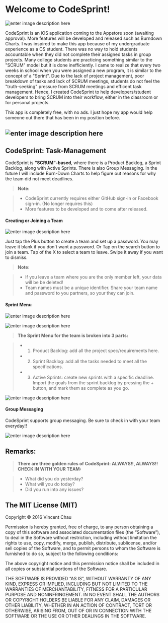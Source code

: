 

Welcome to CodeSprint!
===================
![enter image description here](http://i558.photobucket.com/albums/ss26/vincent_chau1/icon%20copy_zpszyuiw3h7.jpg)

CodeSprint is an iOS application coming to the Appstore soon (awaiting approval). More features will be developed and released such as Burndown Charts. I was inspired to make this app because of my undergraduate experience as a CS student. There was no way to hold students accountable when they did not complete their assigned tasks in group projects. Many college students are practicing something similar to the "SCRUM" model but it is done inefficiently. I came to realize that every two weeks in school when you were assigned a new program, it is similar to the concept of a "Sprint". Due to the lack of project management, poor breakdown of tasks and lack of SCRUM meetings, students do not feel the "truth-seeking" pressure from SCRUM meetings and efficent task management. Hence, I created CodeSprint to help developers/student developers to bring SCRUM into their workflow, either in the classroom or for personal projects.

This app is completely free, with no ads. I just hope my app would help someone out there that has been in my position before. 

![enter image description here](http://i558.photobucket.com/albums/ss26/vincent_chau1/newhome_zpsm2ni75dm.jpg)
----------


CodeSprint: Task-Management
-------------

CodeSprint is **"SCRUM"-based**, where there is a Product Backlog, a Sprint Backlog, along with Active Sprints. There is also Group Messaging. In the future I will include Burn-Down Charts to help figure out reasons for why the team did not meet deadlines. 

> **Note:**

> - CodeSprint currently requires either GitHub sign-in or Facebook sign-in. (No longer requires this)
> - More features to be developed and to come after released.

#### <i class="icon-file"></i> Creating or Joining a Team
![enter image description here](http://i558.photobucket.com/albums/ss26/vincent_chau1/CSMenu1_zpsbk00qzyi.jpg)

Just tap the Plus button to create a team and set up a password. You may leave it blank if you don't want a password. Or Tap on the search button to join a team. Tap of the X to select a team to leave. 
Swipe it away if you want to dismiss.
> **Note:**

> - If you leave a team where you are the only member left, your data will be be deleted!
> - Team names must be a unique identifier. Share your team name and password to you partners, so your they can join.


#### <i class="icon-folder-open"></i> Sprint Menu

![enter image description here](http://i558.photobucket.com/albums/ss26/vincent_chau1/menu3_zpscxpc2fbu.jpg)

![enter image description here](http://i558.photobucket.com/albums/ss26/vincent_chau1/menu2_zpsnk2g7wqu.jpg)

> **The Sprint Menu for the team is broken into 3 parts:**

> - 1. Product Backlog: add all the project spec/requirements here.
> - 2. Sprint Backlog: add all the tasks needed to meet all the specifications.
> - 3. Active Sprints: create new sprints with a specific deadline. Import the goals from the sprint backlog by pressing the + button, and mark them as complete as you go.

![enter image description here](http://i558.photobucket.com/albums/ss26/vincent_chau1/CSMenu3_zpstefmoh13.jpg)

#### <i class="icon-pencil"></i> Group Messaging

CodeSprint supports group messaging. Be sure to check in with your team everyday!! 

![enter image description here](http://i558.photobucket.com/albums/ss26/vincent_chau1/CSMenu4_zpsw6u8nzfm.jpg)

Remarks:
--------------------
> **There are three golden rules of CodeSprint: ALWAYS!!, ALWAYS!! CHECK IN WITH YOUR TEAM:**

> - What did you do yesterday?
> - What will you do today?
> - Did you run into any issues?

The MIT License (MIT)
--------------------
Copyright © 2016 Vincent Chau

Permission is hereby granted, free of charge, to any person obtaining a copy of this software and associated documentation files (the “Software”), to deal in the Software without restriction, including without limitation the rights to use, copy, modify, merge, publish, distribute, sublicense, and/or sell copies of the Software, and to permit persons to whom the Software is furnished to do so, subject to the following conditions:

The above copyright notice and this permission notice shall be included in all copies or substantial portions of the Software.

THE SOFTWARE IS PROVIDED “AS IS”, WITHOUT WARRANTY OF ANY KIND, EXPRESS OR IMPLIED, INCLUDING BUT NOT LIMITED TO THE WARRANTIES OF MERCHANTABILITY, FITNESS FOR A PARTICULAR PURPOSE AND NONINFRINGEMENT. IN NO EVENT SHALL THE AUTHORS OR COPYRIGHT HOLDERS BE LIABLE FOR ANY CLAIM, DAMAGES OR OTHER LIABILITY, WHETHER IN AN ACTION OF CONTRACT, TORT OR OTHERWISE, ARISING FROM, OUT OF OR IN CONNECTION WITH THE SOFTWARE OR THE USE OR OTHER DEALINGS IN THE SOFTWARE.
